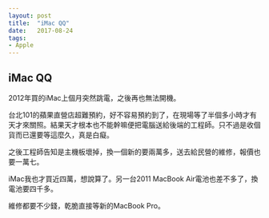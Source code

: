 ```yaml
---
layout: post
title:  "iMac QQ"
date:   2017-08-24
tags:
- Apple
---
```

## iMac QQ

2012年買的iMac上個月突然跳電，之後再也無法開機。

台北101的蘋果直營店超難預約，好不容易預約到了，在現場等了半個多小時才有天才來關照。結果天才根本也不能幹嘛便把電腦送給後端的工程師。只不過是收個貨而已還要等這麼久，真是白癡。

之後工程師告知是主機板壞掉，換一個新的要兩萬多，送去給民營的維修，報價也要一萬七。

iMac我也才買近四萬，想說算了。另一台2011 MacBook Air電池也差不多了，換電池要四千多。

維修都要不少錢，乾脆直接等新的MacBook Pro。